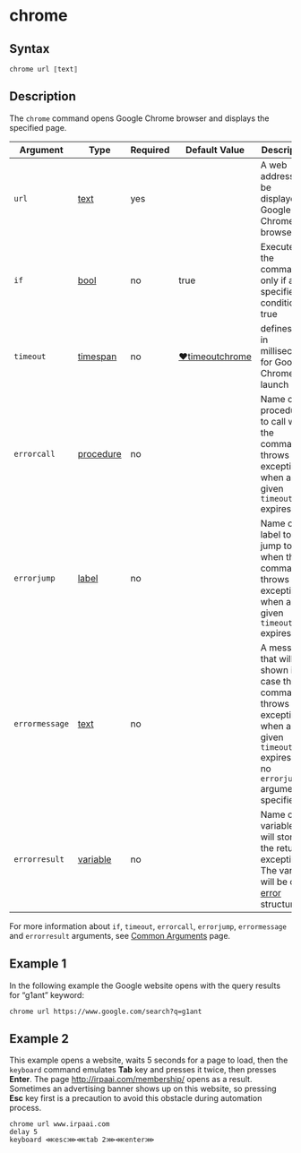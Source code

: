 # chrome

## Syntax

```G1ANT
chrome url ⟦text⟧
```

## Description

The `chrome` command opens Google Chrome browser and displays the specified page.

| Argument | Type | Required | Default Value | Description |
| -------- | ---- | -------- | ------------- | ----------- |
|`url`| [text](](https://manual.g1ant.com/link/G1ANT.Language/G1ANT.Language/Structures/TextStructure.md)) | yes| | A web address to be displayed in Google Chrome browser |
| `if`           | [bool](](https://manual.g1ant.com/link/G1ANT.Language/G1ANT.Language/Structures/BooleanStructure.md)) | no       | true                                                        | Executes the command only if a specified condition is true   |
|`timeout`| [timespan](](https://manual.g1ant.com/link/G1ANT.Language/G1ANT.Language/Structures/TimeSpanStructure.md)) | no       | [♥timeoutchrome](](https://manual.g1ant.com/link/G1ANT.Language/G1ANT.Addon.Core/Variables/TimeoutCommandVariable.md)) | defines time in milliseconds for Google Chrome to launch |
| `errorcall`    | [procedure](](https://manual.g1ant.com/link/G1ANT.Language/G1ANT.Language/Structures/ProcedureStructure.md)) | no       |                                                             | Name of a procedure to call when the command throws an exception or when a given `timeout` expires |
| `errorjump`    | [label](](https://manual.g1ant.com/link/G1ANT.Language/G1ANT.Language/Structures/LabelStructure.md)) | no       |                                                             | Name of the label to jump to when the command throws an exception or when a given `timeout` expires |
| `errormessage` | [text](](https://manual.g1ant.com/link/G1ANT.Language/G1ANT.Language/Structures/TextStructure.md)) | no       |                                                             | A message that will be shown in case the command throws an exception or when a given `timeout` expires, and no `errorjump` argument is specified |
| `errorresult`  | [variable](](https://manual.g1ant.com/link/G1ANT.Language/G1ANT.Language/Structures/VariableStructure.md)) | no       |                                                             | Name of a variable that will store the returned exception. The variable will be of [error](](https://manual.g1ant.com/link/G1ANT.Language/G1ANT.Language/Structures/ErrorStructure.md)) structure  |

For more information about `if`, `timeout`, `errorcall`, `errorjump`, `errormessage` and `errorresult` arguments, see [Common Arguments](https://github.com/G1ANT-Robot/G1ANT.Manual/blob/develop/appendices/common-arguments.md) page.

## Example 1

In the following example the Google website opens with the query results for “g1ant” keyword:

```G1ANT
chrome url https://www.google.com/search?q=g1ant
```

## Example 2

This example opens a website, waits 5 seconds for a page to load, then the `keyboard` command emulates **Tab** key and presses it twice, then presses **Enter**. The page http://irpaai.com/membership/ opens as a result. Sometimes an advertising banner shows up on this website, so pressing **Esc** key first is a precaution to avoid this obstacle during automation process.

```G1ANT
chrome url www.irpaai.com
delay 5
keyboard ⋘esc⋙⋘tab 2⋙⋘enter⋙
```

